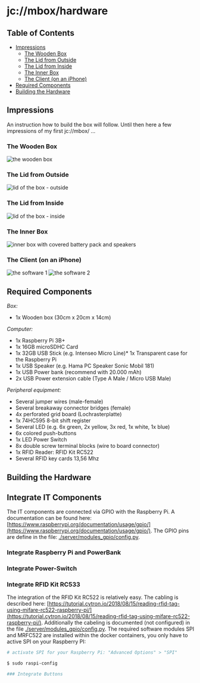 # jc://mbox/hardware

## Table of Contents

- [Impressions](#impressions)
  - [The Wooden Box](#the-wooden-box)
  - [The Lid from Outside](#the-lid-from-outside)
  - [The Lid from Inside](#the-lid-from-inside)
  - [The Inner Box](#the-inner-box)
  - [The Client (on an iPhone)](#the-client-on-an-iphone)
- [Required Components](#required-components)
- [Building the Hardware](#building-the-hardware)

## Impressions

An instruction how to build the box will follow. Until then here a few impressions of my first jc://mbox/ ...

### The Wooden Box
![the wooden box](mbox.jpg)

### The Lid from Outside
![lid of the box - outside](mbox_detail_0.jpg)

### The Lid from Inside
![lid of the box - inside](mbox_detail_1.jpg)

### The Inner Box
![inner box with covered battery pack and speakers](images/mbox_detail_2.jpg)

### The Client (on an iPhone)
![the software 1](images/mbox_client_detail_1.png)
![the software 2](images/mbox_client_detail_2.png)

## Required Components

*Box:*
* 1x Wooden box (30cm x 20cm x 14cm)

*Computer:*
* 1x Raspberry Pi 3B+
* 1x 16GB microSDHC Card
* 1x 32GB USB Stick (e.g. Intenseo Micro Line)* 1x Transparent case for the Raspberry Pi
* 1x USB Speaker (e.g. Hama PC Speaker Sonic Mobil 181)
* 1x USB Power bank (recommend with 20.000 mAh)
* 2x USB Power extension cable (Type A Male / Micro USB Male)

*Peripheral equipment:*
* Several jumper wires (male-female)
* Several breakaway connector bridges (female)
* 4x perforated grid board (Lochrasterplatte)
* 1x 74HC595 8-bit shift register
* Several LED (e.g. 6x green, 2x yellow, 3x red, 1x white, 1x blue)
* 6x colored push-buttons
* 1x LED Power Switch
* 8x double screw terminal blocks (wire to board connector)
* 1x RFID Reader: RFID Kit RC522
* Several RFID key cards 13,56 Mhz

## Building the Hardware
## Integrate IT Components

The IT components are connected via GPIO with the Raspberry Pi. A documentation can be found here: [https://www.raspberrypi.org/documentation/usage/gpio/](https://www.raspberrypi.org/documentation/usage/gpio/).
The GPIO pins are define in the file: [./server/modules_gpio/config.py](../server/modules_gpio/config.py).

### Integrate Raspberry Pi and PowerBank
### Integrate Power-Switch
### Integrate RFID Kit RC533

The integration of the RFID Kit RC522 is relatively easy. The cabling is described here: [https://tutorial.cytron.io/2018/08/15/reading-rfid-tag-using-mifare-rc522-raspberry-pi/](https://tutorial.cytron.io/2018/08/15/reading-rfid-tag-using-mifare-rc522-raspberry-pi/).
Additionally the cabeling is documented (not configured) in the file [./server/modules_gpio/config.py](../server/modules_gpio/config.py).
The required software modules SPI and MRFC522 are installed within the docker containers, you only have to active SPI on your Raspberry PI:

```bash
# activate SPI for your Raspberry Pi: "Advanced Options" > "SPI"

$ sudo raspi-config

### Integrate Buttons

